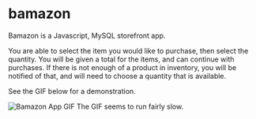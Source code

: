 # bamazon

Bamazon is a Javascript, MySQL storefront app.

You are able to select the item you would like to purchase, then select the quantity. You will be given a total for the items, and can continue with purchases. If there is not enough of a product in inventory, you will be notified of that, and will need to choose a quantity that is available.

See the GIF below for a demonstration.

![Bamazon App GIF](images/bamazon-app.gif)
 The GIF seems to run fairly slow.
